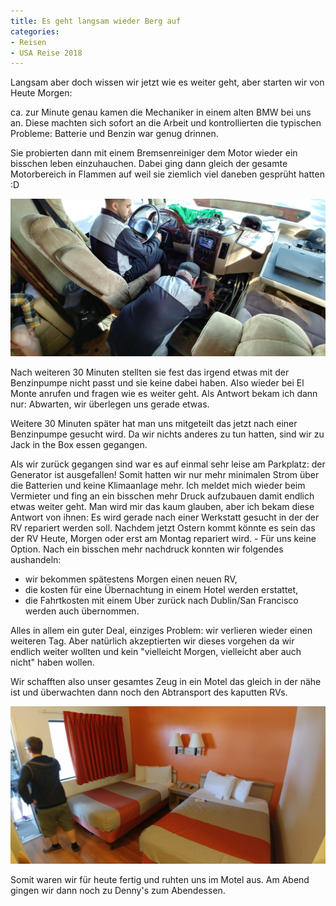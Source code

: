 ```yaml
---
title: Es geht langsam wieder Berg auf
categories:
- Reisen
- USA Reise 2018
---
```


Langsam aber doch wissen wir jetzt wie es weiter geht, aber starten wir von Heute Morgen:

ca. zur Minute genau kamen die Mechaniker in einem alten BMW bei uns an. Diese machten sich sofort an die Arbeit und kontrollierten die typischen Probleme: Batterie und Benzin war genug drinnen.

Sie probierten dann mit einem Bremsenreiniger dem Motor wieder ein bisschen leben einzuhauchen. Dabei ging dann gleich der gesamte Motorbereich in Flammen auf weil sie ziemlich viel daneben gesprüht hatten :D

![DSC_0006.jpg](/assets/images/20180330_094030_HDR.jpg)

Nach weiteren 30 Minuten stellten sie fest das irgend etwas mit der Benzinpumpe nicht passt und sie keine dabei haben. Also wieder bei El Monte anrufen und fragen wie es weiter geht. Als Antwort bekam ich dann nur: Abwarten, wir überlegen uns gerade etwas.

Weitere 30 Minuten später hat man uns mitgeteilt das jetzt nach einer Benzinpumpe gesucht wird. Da wir nichts anderes zu tun hatten, sind wir zu Jack in the Box essen gegangen.

Als wir zurück gegangen sind war es auf einmal sehr leise am Parkplatz: der Generator ist ausgefallen! Somit hatten wir nur mehr minimalen Strom über die Batterien und keine Klimaanlage mehr. Ich meldet mich wieder beim Vermieter und fing an ein bisschen mehr Druck aufzubauen damit endlich etwas weiter geht.
Man wird mir das kaum glauben, aber ich bekam diese Antwort von ihnen: Es wird gerade nach einer Werkstatt gesucht in der der RV repariert werden soll. Nachdem jetzt Ostern kommt könnte es sein das der RV Heute, Morgen oder erst am Montag repariert wird. - Für uns keine Option. Nach ein bisschen mehr nachdruck konnten wir folgendes aushandeln:

  * wir bekommen spätestens Morgen einen neuen RV, 	
  * die kosten für eine Übernachtung in einem Hotel werden erstattet,
  * die Fahrtkosten mit einem Uber zurück nach Dublin/San Francisco werden auch übernommen.

Alles in allem ein guter Deal, einziges Problem: wir verlieren wieder einen weiteren Tag. Aber natürlich akzeptierten wir dieses vorgehen da wir endlich weiter wollten und kein "vielleicht Morgen, vielleicht aber auch nicht" haben wollen.

Wir schafften also unser gesamtes Zeug in ein Motel das gleich in der nähe ist und überwachten dann noch den Abtransport des kaputten RVs.

![DSC_0006.jpg](/assets/images/20180330_130901.jpg)

Somit waren wir für heute fertig und ruhten uns im Motel aus. Am Abend gingen wir dann noch zu Denny's zum Abendessen.
